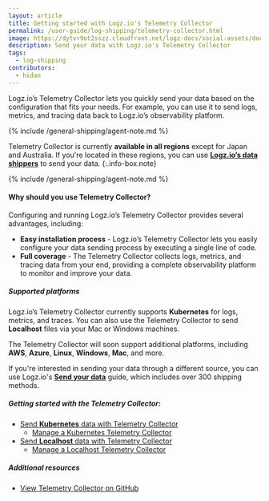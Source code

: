 ```yaml
---
layout: article
title: Getting started with Logz.io's Telemetry Collector
permalink: /user-guide/log-shipping/telemetry-collector.html
image: https://dytvr9ot2sszz.cloudfront.net/logz-docs/social-assets/docs-social.jpg
description: Send your data with Logz.io's Telemetry Collector
tags:
  - log-shipping
contributors:
  - hidan
---
```


Logz.io’s Telemetry Collector lets you quickly send your data based on the configuration that fits your needs. For example, you can use it to send logs, metrics, and tracing data back to Logz.io’s observability platform.

{% include /general-shipping/agent-note.md %}


Telemetry Collector is currently **available in all regions** except for Japan and Australia. If you're located in these regions, you can use **[Logz.io’s data shippers](https://app.logz.io/#/dashboard/send-your-data/collection?tag=all&collection=all)** to send your data.
{:.info-box.note}

{% include /general-shipping/agent-note.md %}


#### Why should you use Telemetry Collector?

Configuring and running Logz.io’s Telemetry Collector provides several advantages, including:

* **Easy installation process** - Logz.io’s Telemetry Collector lets you easily configure your data sending process by executing a single line of code.
* **Full coverage** - The Telemetry Collector collects logs, metrics, and tracing data from your end, providing a complete observability platform to monitor and improve your data.

##### Supported platforms

Logz.io’s Telemetry Collector currently supports **Kubernetes** for logs, metrics, and traces. You can also use the Telemetry Collector to send **Localhost** files via your Mac or Windows machines. 

The Telemetry Collector will soon support additional platforms, including **AWS**, **Azure**, **Linux**, **Windows**, **Mac**, and more.

If you're interested in sending your data through a different source, you can use Logz.io's **[Send your data](https://app.logz.io/#/dashboard/send-your-data/collection?tag=all&collection=all)** guide, which includes over 300 shipping methods.


##### Getting started with the Telemetry Collector:


* [Send **Kubernetes** data with Telemetry Collector](/user-guide/log-shipping/telemetry-collector-k8s.html)
  * [Manage a Kubernetes Telemetry Collector](/user-guide/log-shipping/telemetry-collector-k8s.html#how-to-remove-a-telemetry-collector)
* [Send **Localhost** data with Telemetry Collector](/user-guide/log-shipping/telemetry-collector-localhost.html)
  * [Manage a Localhost Telemetry Collector](/user-guide/log-shipping/telemetry-collector-localhost.html#manage-and-remove-a-telemetry-collector)


##### Additional resources

* [View Telemetry Collector on GitHub](https://github.com/logzio/logzio-agent-manifest)